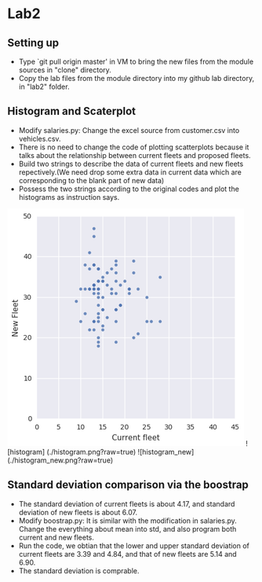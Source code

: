 # Lab2

## Setting up 
* Type `git pull origin master'  in VM to bring the new files from the module sources in "clone" directory.
* Copy the lab files from the module directory into my github lab directory, in "lab2" folder.

## Histogram and Scaterplot
* Modify salaries.py: Change the excel source from customer.csv into vehicles.csv. 
* There is no need to change the code of plotting scatterplots because it talks about the relationship between current fleets and proposed fleets.
* Build two strings to describe the data of current fleets and new fleets repectively.(We need drop some extra data in current data which are corresponding to the blank part of new data)
* Possess the two strings according to  the original codes and plot the histograms as instruction says.
 
 ![scaterplot](./scaterplot.png?raw=true)
 ![histogram] (./histogram.png?raw=true)
 ![histogram_new] (./histogram_new.png?raw=true)


## Standard deviation comparison via the boostrap

* The standard deviation of current fleets is about 4.17, and standard deviation of new fleets is about 6.07.
* Modify boostrap.py: It is similar with the modification in salaries.py. Change the everything about mean into std, and also program both current and new fleets.
* Run the code, we obtian that the lower and upper standard deviation of current fleets are 3.39 and 4.84, and that of new fleets are 5.14 and 6.90.  
* The standard deviation is comprable.
	
